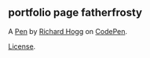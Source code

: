 portfolio page fatherfrosty
---------------------------


A [Pen](https://codepen.io/Father-Frosty/pen/RjwvXQ) by [Richard Hogg](https://codepen.io/Father-Frosty) on [CodePen](https://codepen.io).

[License](https://codepen.io/Father-Frosty/pen/RjwvXQ/license).